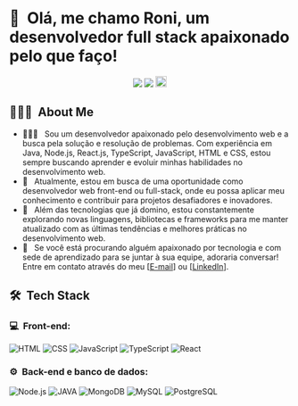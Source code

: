 <h1>👋 &nbsp;Olá, me chamo Roni, um desenvolvedor full stack apaixonado pelo que faço!</h1>
<p align="center">
<a href="https://www.linkedin.com/in/roni-febrone-97b007275/"><img src="https://img.shields.io/badge/-Roni%20Febrone%20-0077B5?style=flat-square&logo=Linkedin&logoColor=white"/></a>
<a href="mailto:ronifebrone9@gmail.com"><img src="https://img.shields.io/badge/-ronifebrone9@gmail.com-D14836?style=flat-square&logo=Gmail&logoColor=white"/></a>
<a href="https://wa.me/5521975877461">
    <img style="height: 20px;" src="https://img.shields.io/badge/WhatsApp-25D366?style=for-the-badge&logo=whatsapp&logoColor=white"/>
</a>

</p>

<h2> 👨🏻‍💻 &nbsp;About Me </h2>

- 👨🏻‍💻 &nbsp;  Sou um desenvolvedor apaixonado pelo desenvolvimento web e a busca pela solução e resolução de problemas. Com experiência em Java, Node.js, React.js, TypeScript, JavaScript, HTML e CSS, estou sempre buscando aprender e evoluir minhas habilidades no desenvolvimento web.
- 🚀 &nbsp; Atualmente, estou em busca de uma oportunidade como desenvolvedor web front-end ou full-stack, onde eu possa aplicar meu conhecimento e contribuir para projetos desafiadores e inovadores.
- 🌱 &nbsp; Além das tecnologias que já domino, estou constantemente explorando novas linguagens, bibliotecas e frameworks para me manter atualizado com as últimas tendências e melhores práticas no desenvolvimento web.
- 🚀 &nbsp; Se você está procurando alguém apaixonado por tecnologia e com sede de aprendizado para se juntar à sua equipe, adoraria conversar! Entre em contato através do meu [[E-mail](ronifebrone9@gmail.com)] ou [[LinkedIn](https://www.linkedin.com/in/roni-febrone-97b007275/)].

<h2> 🛠 &nbsp;Tech Stack</h2>
<h3>💻 &nbsp;Front-end:</h3>

![HTML](https://img.shields.io/badge/-HTML-333333?style=flat&logo=HTML5)
![CSS](https://img.shields.io/badge/-CSS-333333?style=flat&logo=CSS3&logoColor=1572B6)
![JavaScript](https://img.shields.io/badge/-JavaScript-333333?style=flat&logo=javascript)
![TypeScript](https://img.shields.io/badge/-TypeScript-333333?style=flat&logo=typescript&logoColor=2D79C7)
![React](https://img.shields.io/badge/-React-333333?style=flat&logo=react)


<h3>⚙️ &nbsp;Back-end e banco de dados:</h3>

![Node.js](https://img.shields.io/badge/-Node.js-333333?style=flat&logo=node.js)
![JAVA](https://img.shields.io/badge/Java-ED8B00?style=for-the-badge&logo=openjdk&logoColor=white)
![MongoDB](https://img.shields.io/badge/-MongoDB-333333?style=flat&logo=mongodb)
![MySQL](https://img.shields.io/badge/MySQL-005C84?style=for-the-badge&logo=mysql&logoColor=white)
![PostgreSQL](https://img.shields.io/badge/-PostgreSQL-333333?style=flat&logo=postgresql)



